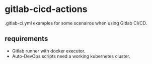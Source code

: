 # gitlab-cicd-actions

.gitlab-ci.yml examples for some scenairos when using Gitlab CI/CD.

## requirements

- Gitlab runner with docker executor.
- Auto-DevOps scripts need a working kubernetes cluster.
